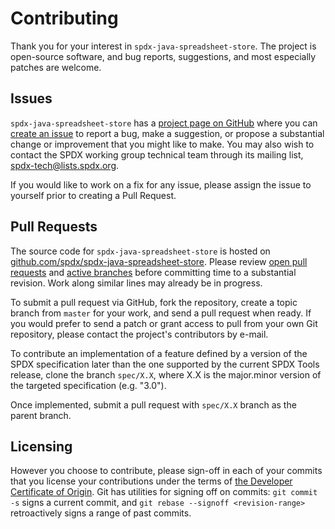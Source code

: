 Contributing
============

Thank you for your interest in `spdx-java-spreadsheet-store`. The project is open-source software, and bug reports, suggestions, and most especially patches are welcome.

Issues
------

`spdx-java-spreadsheet-store` has a [project page on GitHub](https://github.com/spdx/spdx-java-spreadsheet-store) where you can [create an issue](https://github.com/spdx/spdx-java-spreadsheet-store/issues) to report a bug, make a suggestion, or propose a substantial change or improvement that you might like to make. You may also wish to contact the SPDX working group technical team through its mailing list, [spdx-tech@lists.spdx.org](mailto:spdx-tech@lists.spdx.org).

If you would like to work on a fix for any issue, please assign the issue to yourself prior to creating a Pull Request.

Pull Requests
-------

The source code for `spdx-java-spreadsheet-store` is hosted on [github.com/spdx/spdx-java-spreadsheet-store](https://github.com/spdx/spdx-java-spreadsheet-store). Please review [open pull requests](https://github.com/spdx/spdx-java-spreadsheet-store/pulls) and [active branches](https://github.com/spdx/spdx-java-spreadsheet-store/branches) before committing time to a substantial revision. Work along similar lines may already be in progress.

To submit a pull request via GitHub, fork the repository, create a topic branch from `master` for your work, and send a pull request when ready. If you would prefer to send a patch or grant access to pull from your own Git repository, please contact the project's contributors by e-mail.

To contribute an implementation of a feature defined by a version of the SPDX specification later than the one supported by the current SPDX Tools release, clone the branch `spec/X.X`, where X.X is the major.minor version of the targeted specification (e.g. "3.0").

Once implemented, submit a pull request with `spec/X.X` branch as the parent branch.

Licensing
---------

However you choose to contribute, please sign-off in each of your commits that you license your contributions under the terms of [the Developer Certificate of Origin](https://developercertificate.org/). Git has utilities for signing off on commits: `git commit -s` signs a current commit, and `git rebase --signoff <revision-range>` retroactively signs a range of past commits.
